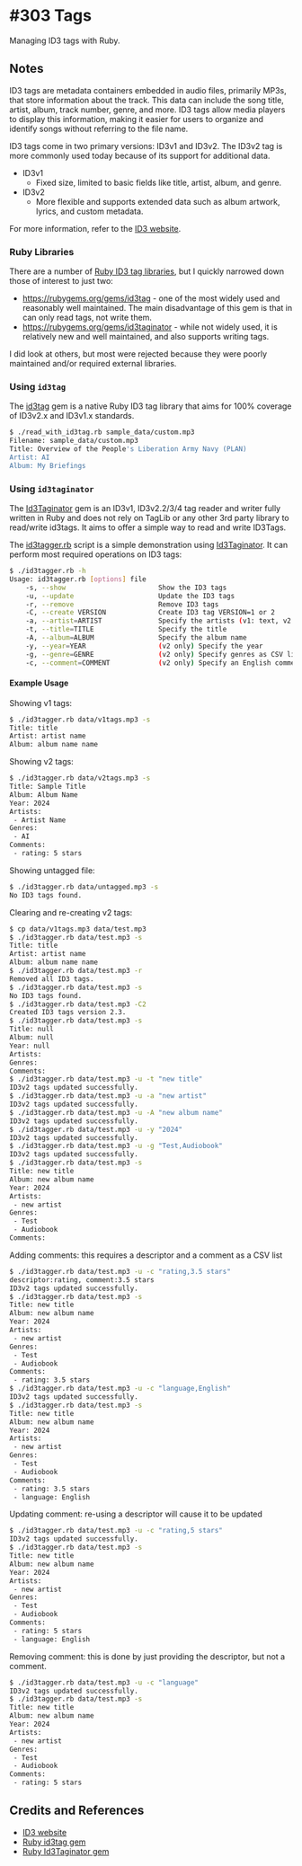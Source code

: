 # #303 Tags

Managing ID3 tags with Ruby.

## Notes

ID3 tags are metadata containers embedded in audio files, primarily MP3s, that store information about the track. This data can include the song title, artist, album, track number, genre, and more. ID3 tags allow media players to display this information, making it easier for users to organize and identify songs without referring to the file name.

ID3 tags come in two primary versions: ID3v1 and ID3v2. The ID3v2 tag is more commonly used today because of its support for additional data.

* ID3v1
    * Fixed size, limited to basic fields like title, artist, album, and genre.
* ID3v2
    * More flexible and supports extended data such as album artwork, lyrics, and custom metadata.

For more information, refer to the [ID3 website](https://id3.org/).

### Ruby Libraries

There are a number of [Ruby ID3 tag libraries](https://rubygems.org/search?query=id3),
but I quickly narrowed down those of interest to just two:

* <https://rubygems.org/gems/id3tag> - one of the most widely used and reasonably well maintained. The main disadvantage of this gem is that in can only read tags, not write them.
* <https://rubygems.org/gems/id3taginator> - while not widely used, it is relatively new and well maintained, and also supports writing tags.

I did look at others, but most were rejected because they were poorly maintained and/or required external libraries.

### Using `id3tag`

The [id3tag](https://github.com/krists/id3tag) gem
is a native Ruby ID3 tag library that aims for 100% coverage of ID3v2.x and ID3v1.x standards.

```sh
$ ./read_with_id3tag.rb sample_data/custom.mp3
Filename: sample_data/custom.mp3
Title: Overview of the People's Liberation Army Navy (PLAN)
Artist: AI
Album: My Briefings
```

### Using `id3taginator`

The [Id3Taginator](https://github.com/cfe86/Id3Taginator) gem is an ID3v1, ID3v2.2/3/4 tag reader and writer fully written in Ruby and does not rely on TagLib or any other 3rd party library to read/write id3tags. It aims to offer a simple way to read and write ID3Tags.

The [id3tagger.rb](./id3tagger.rb) script is a simple demonstration using [Id3Taginator](https://github.com/cfe86/Id3Taginator).
It can perform most required operations on ID3 tags:

```sh
$ ./id3tagger.rb -h
Usage: id3tagger.rb [options] file
    -s, --show                       Show the ID3 tags
    -u, --update                     Update the ID3 tags
    -r, --remove                     Remove ID3 tags
    -C, --create VERSION             Create ID3 tag VERSION=1 or 2
    -a, --artist=ARTIST              Specify the artists (v1: text, v2: CSV list)
    -t, --title=TITLE                Specify the title
    -A, --album=ALBUM                Specify the album name
    -y, --year=YEAR                  (v2 only) Specify the year
    -g, --genre=GENRE                (v2 only) Specify genres as CSV list
    -c, --comment=COMMENT            (v2 only) Specify an English comment as '<descriptor>,<comment>'. If '<comment>' is blank, will remove comment for the descriptor
```

#### Example Usage

Showing v1 tags:

```sh
$ ./id3tagger.rb data/v1tags.mp3 -s
Title: title
Artist: artist name
Album: album name name
```

Showing v2 tags:

```sh
$ ./id3tagger.rb data/v2tags.mp3 -s
Title: Sample Title
Album: Album Name
Year: 2024
Artists:
 - Artist Name
Genres:
 - AI
Comments:
 - rating: 5 stars
```

Showing untagged file:

```sh
$ ./id3tagger.rb data/untagged.mp3 -s
No ID3 tags found.
```

Clearing and re-creating v2 tags:

```sh
$ cp data/v1tags.mp3 data/test.mp3
$ ./id3tagger.rb data/test.mp3 -s
Title: title
Artist: artist name
Album: album name name
$ ./id3tagger.rb data/test.mp3 -r
Removed all ID3 tags.
$ ./id3tagger.rb data/test.mp3 -s
No ID3 tags found.
$ ./id3tagger.rb data/test.mp3 -C2
Created ID3 tags version 2.3.
$ ./id3tagger.rb data/test.mp3 -s
Title: null
Album: null
Year: null
Artists:
Genres:
Comments:
$ ./id3tagger.rb data/test.mp3 -u -t "new title"
ID3v2 tags updated successfully.
$ ./id3tagger.rb data/test.mp3 -u -a "new artist"
ID3v2 tags updated successfully.
$ ./id3tagger.rb data/test.mp3 -u -A "new album name"
ID3v2 tags updated successfully.
$ ./id3tagger.rb data/test.mp3 -u -y "2024"
ID3v2 tags updated successfully.
$ ./id3tagger.rb data/test.mp3 -u -g "Test,Audiobook"
ID3v2 tags updated successfully.
$ ./id3tagger.rb data/test.mp3 -s
Title: new title
Album: new album name
Year: 2024
Artists:
 - new artist
Genres:
 - Test
 - Audiobook
Comments:
```

Adding comments: this requires a descriptor and a comment as a CSV list

```sh
$ ./id3tagger.rb data/test.mp3 -u -c "rating,3.5 stars"
descriptor:rating, comment:3.5 stars
ID3v2 tags updated successfully.
$ ./id3tagger.rb data/test.mp3 -s
Title: new title
Album: new album name
Year: 2024
Artists:
 - new artist
Genres:
 - Test
 - Audiobook
Comments:
 - rating: 3.5 stars
$ ./id3tagger.rb data/test.mp3 -u -c "language,English"
ID3v2 tags updated successfully.
$ ./id3tagger.rb data/test.mp3 -s
Title: new title
Album: new album name
Year: 2024
Artists:
 - new artist
Genres:
 - Test
 - Audiobook
Comments:
 - rating: 3.5 stars
 - language: English
```

Updating comment: re-using a descriptor will cause it to be updated

```sh
$ ./id3tagger.rb data/test.mp3 -u -c "rating,5 stars"
ID3v2 tags updated successfully.
$ ./id3tagger.rb data/test.mp3 -s
Title: new title
Album: new album name
Year: 2024
Artists:
 - new artist
Genres:
 - Test
 - Audiobook
Comments:
 - rating: 5 stars
 - language: English
```

Removing comment: this is done by just providing the descriptor, but not a comment.

```sh
$ ./id3tagger.rb data/test.mp3 -u -c "language"
ID3v2 tags updated successfully.
$ ./id3tagger.rb data/test.mp3 -s
Title: new title
Album: new album name
Year: 2024
Artists:
 - new artist
Genres:
 - Test
 - Audiobook
Comments:
 - rating: 5 stars
```

## Credits and References

* [ID3 website](https://id3.org/)
* [Ruby id3tag gem](https://rubygems.org/gems/id3tag)
* [Ruby Id3Taginator gem](https://rubygems.org/gems/id3taginator)
